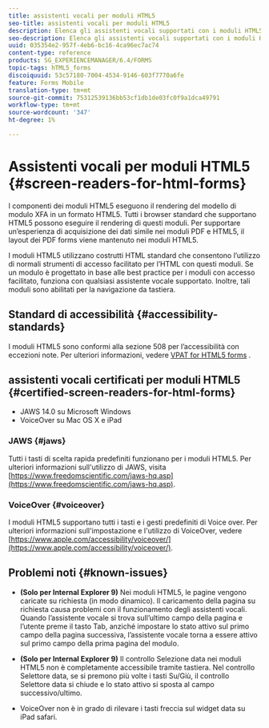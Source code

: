 ```yaml
---
title: assistenti vocali per moduli HTML5
seo-title: assistenti vocali per moduli HTML5
description: Elenca gli assistenti vocali supportati con i moduli HTML5.
seo-description: Elenca gli assistenti vocali supportati con i moduli HTML5.
uuid: 035354e2-957f-4eb6-bc16-4ca96ec7ac74
content-type: reference
products: SG_EXPERIENCEMANAGER/6.4/FORMS
topic-tags: hTML5_forms
discoiquuid: 53c57180-7004-4534-9146-603f7770a6fe
feature: Forms Mobile
translation-type: tm+mt
source-git-commit: 75312539136bb53cf1db1de03fc0f9a1dca49791
workflow-type: tm+mt
source-wordcount: '347'
ht-degree: 1%

---
```



# Assistenti vocali per moduli HTML5 {#screen-readers-for-html-forms}

I componenti dei moduli HTML5 eseguono il rendering del modello di modulo XFA in un formato HTML5. Tutti i browser standard che supportano HTML5 possono eseguire il rendering di questi moduli. Per supportare un’esperienza di acquisizione dei dati simile nei moduli PDF e HTML5, il layout dei PDF forms viene mantenuto nei moduli HTML5.

I moduli HTML5 utilizzano costrutti HTML standard che consentono l’utilizzo di normali strumenti di accesso facilitato per l’HTML con questi moduli. Se un modulo è progettato in base alle best practice per i moduli con accesso facilitato, funziona con qualsiasi assistente vocale supportato. Inoltre, tali moduli sono abilitati per la navigazione da tastiera.

## Standard di accessibilità {#accessibility-standards}

I moduli HTML5 sono conformi alla sezione 508 per l’accessibilità con eccezioni note. Per ulteriori informazioni, vedere [VPAT for HTML5 forms](https://www.adobe.com/mena_en/accessibility/compliance/livecycle-mobile-forms-es4-section-508-vpat.html) .

## assistenti vocali certificati per moduli HTML5 {#certified-screen-readers-for-html-forms}

* JAWS 14.0 su Microsoft Windows
* VoiceOver su Mac OS X e iPad

### JAWS {#jaws}

Tutti i tasti di scelta rapida predefiniti funzionano per i moduli HTML5. Per ulteriori informazioni sull&#39;utilizzo di JAWS, visita [https://www.freedomscientific.com/jaws-hq.asp](https://www.freedomscientific.com/jaws-hq.asp).

### VoiceOver {#voiceover}

I moduli HTML5 supportano tutti i tasti e i gesti predefiniti di Voice over. Per ulteriori informazioni sull&#39;impostazione e l&#39;utilizzo di VoiceOver, vedere [https://www.apple.com/accessibility/voiceover/](https://www.apple.com/accessibility/voiceover/).

## Problemi noti {#known-issues}

* **(Solo per Internal Explorer 9)** Nei moduli HTML5, le pagine vengono caricate su richiesta (in modo dinamico). Il caricamento della pagina su richiesta causa problemi con il funzionamento degli assistenti vocali. Quando l’assistente vocale si trova sull’ultimo campo della pagina e l’utente preme il tasto Tab, anziché impostare lo stato attivo sul primo campo della pagina successiva, l’assistente vocale torna a essere attivo sul primo campo della prima pagina del modulo.
* **(Solo per Internal Explorer 9)** Il controllo Selezione data nei moduli HTML5 non è completamente accessibile tramite tastiera. Nel controllo Selettore data, se si premono più volte i tasti Su/Giù, il controllo Selettore data si chiude e lo stato attivo si sposta al campo successivo/ultimo.

* VoiceOver non è in grado di rilevare i tasti freccia sul widget data su iPad safari.
